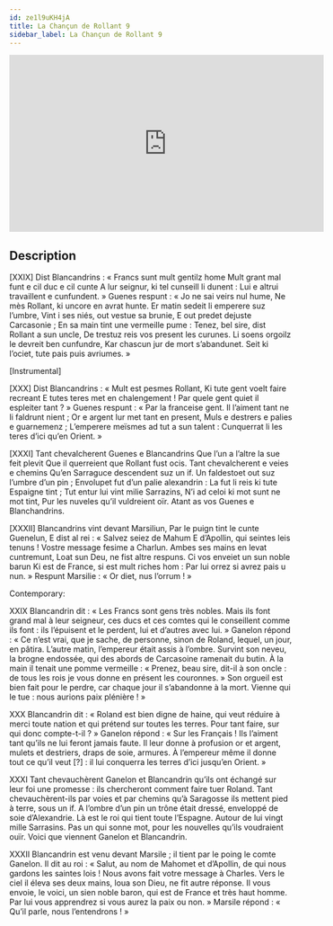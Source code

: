```yaml
---
id: ze1l9uKH4jA
title: La Chançun de Rollant 9
sidebar_label: La Chançun de Rollant 9
---
```


<iframe
  width="560"
  height="315"
  src="https://www.youtube.com/embed/ze1l9uKH4jA"
  title="YouTube video player"
  frameborder="0"
  allow="accelerometer; autoplay; clipboard-write; encrypted-media; gyroscope; picture-in-picture; web-share"
  referrerpolicy="strict-origin-when-cross-origin"
  allowfullscreen
></iframe>

## Description

[XXIX]
Dist Blancandrins : « Francs sunt mult gentilz home
Mult grant mal funt e cil duc e cil cunte
A lur seignur, ki tel cunseill li dunent :
Lui e altrui travaillent e cunfundent. »
Guenes respunt : « Jo ne sai veirs nul hume,
Ne mès Rollant, ki uncore en avrat hunte.
Er matin sedeit li emperere suz l’umbre,
Vint i ses niés, out vestue sa brunie,
E out predet dejuste Carcasonie ;
En sa main tint une vermeille pume :
Tenez, bel sire, dist Rollant a sun uncle,
De trestuz reis vos present les curunes.
Li soens orgoilz le devreit ben cunfundre,
Kar chascun jur de mort s’abandunet.
Seit ki l’ociet, tute pais puis avriumes. »


[Instrumental]

[XXX]
Dist Blancandrins : « Mult est pesmes Rollant,
Ki tute gent voelt faire recreant
E tutes teres met en chalengement !
Par quele gent quiet il espleiter tant ? »
Guenes respunt : « Par la franceise gent.
Il l’aiment tant ne li faldrunt nient ;
Or e argent lur met tant en present,
Muls e destrers e palies e guarnemenz ;
L’emperere meïsmes ad tut a sun talent :
Cunquerrat li les teres d’ici qu’en Orient. » 

[XXXI]
Tant chevalcherent Guenes e Blancandrins
Que l’un a l’altre la sue feit plevit
Que il querreient que Rollant fust ocis.
Tant chevalcherent e veies e chemins
Qu’en Sarraguce descendent suz un if.
Un faldestoet out suz l’umbre d’un pin ;
Envolupet fut d’un palie alexandrin :
La fut li reis ki tute Espaigne tint ;
Tut entur lui vint milie Sarrazins,
N’i ad celoi ki mot sunt ne mot tint,
Pur les nuveles qu’il vuldreient oïr.
Atant as vos Guenes e Blanchandrins.


[XXXII]
Blancandrins vint devant Marsiliun,
Par le puign tint le cunte Guenelun,
E dist al rei : « Salvez seiez de Mahum
E d’Apollin, qui seintes leis tenuns !
Vostre message fesime a Charlun.
Ambes ses mains en levat cuntremunt,
Loat sun Deu, ne fist altre respuns.
Ci vos enveiet un sun noble barun
Ki est de France, si est mult riches hom :
Par lui orrez si avrez pais u nun. »
Respunt Marsilie : « Or diet, nus l’orrum ! » 

Contemporary:

XXIX
Blancandrin dit : « Les Francs sont gens très nobles. Mais ils font grand mal à leur seigneur, ces ducs et ces comtes qui le conseillent comme ils font : ils l’épuisent et le perdent, lui et d’autres avec lui. » Ganelon répond : « Ce n’est vrai, que je sache, de personne, sinon de Roland, lequel, un jour, en pâtira. L’autre matin, l’empereur était assis à l’ombre. Survint son neveu, la brogne endossée, qui des abords de Carcasoine ramenait du butin. À la main il tenait une pomme vermeille : « Prenez, beau sire, dit-il à son oncle : de tous les rois je vous donne en présent les couronnes. » Son orgueil est bien fait pour le perdre, car chaque jour il s’abandonne à la mort. Vienne qui le tue : nous aurions paix plénière ! »

XXX
Blancandrin dit : « Roland est bien digne de haine, qui veut réduire à merci toute nation et qui prétend sur toutes les terres. Pour tant faire, sur qui donc compte-t-il ? » Ganelon répond : « Sur les Français ! Ils l’aiment tant qu’ils ne lui feront jamais faute. Il leur donne à profusion or et argent, mulets et destriers, draps de soie, armures. À l’empereur même il donne tout ce qu’il veut [?] : il lui conquerra les terres d’ici jusqu’en Orient. »

XXXI
Tant chevauchèrent Ganelon et Blancandrin qu’ils ont échangé sur leur foi une promesse : ils chercheront comment faire tuer Roland. Tant chevauchèrent-ils par voies et par chemins qu’à Saragosse ils mettent pied à terre, sous un if. A l’ombre d’un pin un trône était dressé, enveloppé de soie d’Alexandrie. Là est le roi qui tient toute l’Espagne. Autour de lui vingt mille Sarrasins. Pas un qui sonne mot, pour les nouvelles qu’ils voudraient ouïr. Voici que viennent Ganelon et Blancandrin.

XXXII
Blancandrin est venu devant Marsile ; il tient par le poing le comte Ganelon. Il dit au roi : « Salut, au nom de Mahomet et d’Apollin, de qui nous gardons les saintes lois ! Nous avons fait votre message à Charles. Vers le ciel il éleva ses deux mains, loua son Dieu, ne fit autre réponse. Il vous envoie, le voici, un sien noble baron, qui est de France et très haut homme. Par lui vous apprendrez si vous aurez la paix ou non. » Marsile répond : « Qu’il parle, nous l’entendrons ! »
